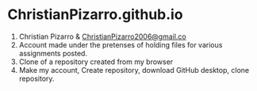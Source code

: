 # ChristianPizarro.github.io

1. Christian Pizarro & ChristianPizarro2006@gmail.co
2. Account made under the pretenses of holding files for  various assignments posted. 
3. Clone of a repository created from my browser
4. Make my account, Create repository, download GitHub desktop, clone repository. 